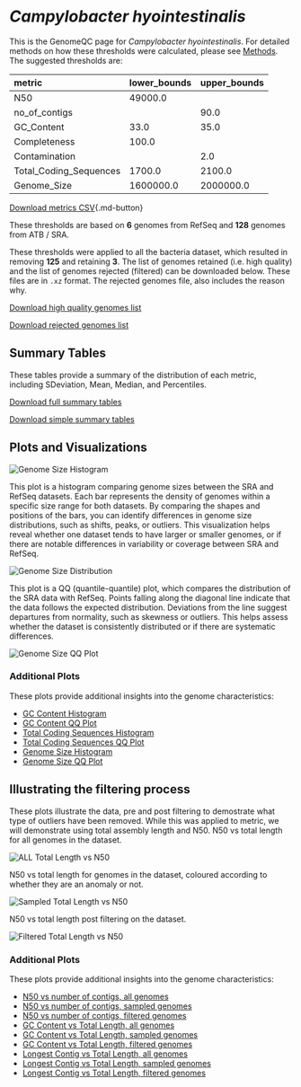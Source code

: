 # *Campylobacter hyointestinalis*

This is the GenomeQC page for *Campylobacter hyointestinalis*. For detailed methods on how these thresholds were calculated, please see [Methods](../../methods.md).
The suggested thresholds are: 

| metric                 | lower_bounds   | upper_bounds   |
|:-----------------------|:---------------|:---------------|
| N50                    | 49000.0        |                |
| no_of_contigs          |                | 90.0           |
| GC_Content             | 33.0           | 35.0           |
| Completeness           | 100.0          |                |
| Contamination          |                | 2.0            |
| Total_Coding_Sequences | 1700.0         | 2100.0         |
| Genome_Size            | 1600000.0      | 2000000.0      |

[Download metrics CSV](Campylobacter_hyointestinalis_metrics.csv){.md-button}


These thresholds are based on **6** genomes from RefSeq and **128** genomes from ATB / SRA.

These thresholds were applied to all the bacteria dataset, which resulted in removing **125** and retaining **3**.
The list of genomes retained (i.e. high quality) and the list of genomes rejected (filtered) can be downloaded below. These files are in `.xz` format. The rejected genomes file, also includes the reason why.

[Download high quality genomes list](Campylobacter_hyointestinalis_high_quality_genomes.csv.xz)


[Download rejected genomes list](Campylobacter_hyointestinalis_filtered_out_genomes.csv.xz)



## Summary Tables
These tables provide a summary of the distribution of each metric, including SDeviation, Mean, Median, and Percentiles.

[Download full summary tables](summary.csv)

[Download simple summary tables](selected_summary.csv)

## Plots and Visualizations

![Genome Size Histogram](Genome_Size_refseq_histogram_kde.png)

This plot is a histogram comparing genome sizes between the SRA and RefSeq datasets. Each bar represents the density of genomes within a specific size range for both datasets. By comparing the shapes and positions of the bars, you can identify differences in genome size distributions, such as shifts, peaks, or outliers. This visualization helps reveal whether one dataset tends to have larger or smaller genomes, or if there are notable differences in variability or coverage between SRA and RefSeq.

![Genome Size Distribution](Genome_Size_refseq_histogram_kde.png)

This plot is a QQ (quantile-quantile) plot, which compares the distribution of the SRA data with RefSeq. Points falling along the diagonal line indicate that the data follows the expected distribution. Deviations from the line suggest departures from normality, such as skewness or outliers. This helps assess whether the dataset is consistently distributed or if there are systematic differences.

![Genome Size QQ Plot](Genome_Size_refseq_qqplot.png)

### Additional Plots

These plots provide additional insights into the genome characteristics:

- [GC Content Histogram](GC_Content_refseq_histogram_kde.png)
- [GC Content QQ Plot](GC_Content_refseq_qqplot.png)
- [Total Coding Sequences Histogram](Total_Coding_Sequences_refseq_histogram_kde.png)
- [Total Coding Sequences QQ Plot](Total_Coding_Sequences_refseq_qqplot.png)
- [Genome Size Histogram](Genome_Size_refseq_histogram_kde.png)
- [Genome Size QQ Plot](Genome_Size_refseq_qqplot.png)
## Illustrating the filtering process
These plots illustrate the data, pre and post filtering to demostrate what type of outliers have been removed. While this was applied to metric, we will demonstrate using total assembly length and N50.
N50 vs total length for all genomes in the dataset.

![ALL Total Length vs N50](Campylobacter_hyointestinalis_all_total_length_N50.png)

N50 vs total length for genomes in the dataset, coloured according to whether they are an anomaly or not.

![Sampled Total Length vs N50](Campylobacter_hyointestinalis_sample_total_length_N50.png)

N50 vs total length post filtering on the dataset.

![Filtered Total Length vs N50](Campylobacter_hyointestinalis_filt_total_length_N50.png)

### Additional Plots

These plots provide additional insights into the genome characteristics:

- [N50 vs number of contigs, all genomes](Campylobacter_hyointestinalis_all_N50_number.png)
- [N50 vs number of contigs, sampled genomes](Campylobacter_hyointestinalis_sample_N50_number.png)
- [N50 vs number of contigs, filtered genomes](Campylobacter_hyointestinalis_filt_N50_number.png)
- [GC Content vs Total Length, all genomes](Campylobacter_hyointestinalis_all_total_length_GC_Content.png)
- [GC Content vs Total Length, sampled genomes](Campylobacter_hyointestinalis_sample_total_length_GC_Content.png)
- [GC Content vs Total Length, filtered genomes](Campylobacter_hyointestinalis_filt_total_length_GC_Content.png)
- [Longest Contig vs Total Length, all genomes](Campylobacter_hyointestinalis_all_total_length_longest.png)
- [Longest Contig vs Total Length, sampled genomes](Campylobacter_hyointestinalis_sample_total_length_longest.png)
- [Longest Contig vs Total Length, filtered genomes](Campylobacter_hyointestinalis_filt_total_length_longest.png)
